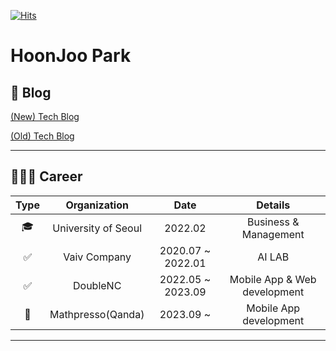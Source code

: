 [![Hits](https://hits.seeyoufarm.com/api/count/incr/badge.svg?url=https%3A%2F%2Fgithub.com%2Fhoonjoo-park&count_bg=%23F5D042&title_bg=%230A174E&icon=&icon_color=%23E7E7E7&title=hits&edge_flat=false)](https://hits.seeyoufarm.com)

# HoonJoo Park


## 🍙 Blog

[(New) Tech Blog](https://hoon-juice.pages.dev/dev)

[(Old) Tech Blog](https://hoonjoo-park.github.io/)

---

## 🏃🏻‍♂️ Career
| Type |      Organization     |        Date       |           Details          |
|:----:|:---------------------:|:-----------------:|:--------------------------:|
|   🎓  |  University of Seoul  |      2022.02      |    Business & Management   |
|   ✅  |      Vaiv Company     | 2020.07 ~ 2022.01 |           AI LAB           |
|   ✅  | DoubleNC | 2022.05 ~ 2023.09 | Mobile App & Web development |
|   👔  | Mathpresso(Qanda) | 2023.09 ~ | Mobile App development |

---
